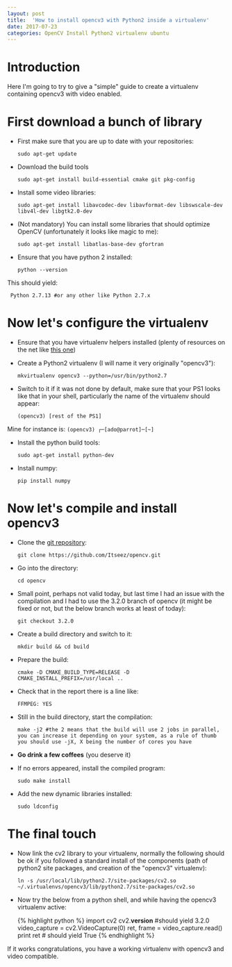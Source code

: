 ```yaml
---
layout: post
title:  'How to install opencv3 with Python2 inside a virtualenv'
date: 2017-07-23
categories: OpenCV Install Python2 virtualenv ubuntu
---
```


# Introduction
Here I'm going to try to give a "simple" guide to create a virtualenv containing opencv3
with video enabled.

# First download a bunch of library

* First make sure that you are up to date with your repositories:

     `sudo apt-get update`

* Download the build tools

     `sudo apt-get install build-essential cmake git pkg-config`

* Install some video libraries:

     `sudo apt-get install libavcodec-dev libavformat-dev libswscale-dev libv4l-dev libgtk2.0-dev`

* (Not mandatory) You can install some libraries that should optimize OpenCV (unfortunately it looks like magic to me):

     `sudo apt-get install libatlas-base-dev gfortran`

* Ensure that you have python 2 installed:

     `python --version`

This should yield:

     Python 2.7.13 #or any other like Python 2.7.x

# Now let's configure the virtualenv

* Ensure that you have virtualenv helpers installed (plenty of resources on the net like [this one](http://roundhere.net/journal/virtualenv-ubuntu-12-10/))
* Create a Python2 virtualenv (I will name it very originally "opencv3"):

     `mkvirtualenv opencv3 --python=/usr/bin/python2.7`

* Switch to it if it was not done by default, make sure that your PS1 looks like that in your shell, particularly the name of the virtualenv should appear:

     `(opencv3) [rest of the PS1]`

Mine for instance is: `(opencv3) ┌─[ado@parrot]─[~]`
* Install the python build tools:

     `sudo apt-get install python-dev`

* Install numpy:

    `pip install numpy`

# Now let's compile and install opencv3

* Clone the [git repository](https://github.com/Itseez/opencv.git):

     `git clone https://github.com/Itseez/opencv.git`

* Go into the directory:

     `cd opencv`

* Small point, perhaps not valid today, but last time I had an issue with the compilation and I had to use the 3.2.0 branch of opencv (it might be fixed or not, but the below branch works at least of today):

     `git checkout 3.2.0`

* Create a build directory and switch to it:

     `mkdir build && cd build`

* Prepare the build:

     `cmake -D CMAKE_BUILD_TYPE=RELEASE -D CMAKE_INSTALL_PREFIX=/usr/local ..`

* Check that in the report there is a line like:

     `FFMPEG: YES`

* Still in the build directory, start the compilation:

     `make -j2 #the 2 means that the build will use 2 jobs in parallel, you can increase it depending on your system, as a rule of thumb you should use -jX, X being the number of cores you have`

* **Go drink a few coffees** (you deserve it)
* If no errors appeared, install the compiled program:

     `sudo make install`

* Add the new dynamic libraries installed:

     `sudo ldconfig`

# The final touch

* Now link the cv2 library to your virtualenv, normally the following should be ok if you followed a standard install of the components (path of python2 site packages, and creation of the "opencv3" virtualenv):

    `ln -s /usr/local/lib/python2.7/site-packages/cv2.so ~/.virtualenvs/opencv3/lib/python2.7/site-packages/cv2.so`
    
* Now try the below from a python shell, and while having the opencv3 virtualenv active:

     {% highlight python %}
     import cv2
     cv2.__version__ #should yield 3.2.0
     video_capture = cv2.VideoCapture(0)
     ret, frame = video_capture.read()
     print ret  # should yield True
     {% endhighlight %}

If it works congratulations, you have a working virtualenv with opencv3 and video compatible.
